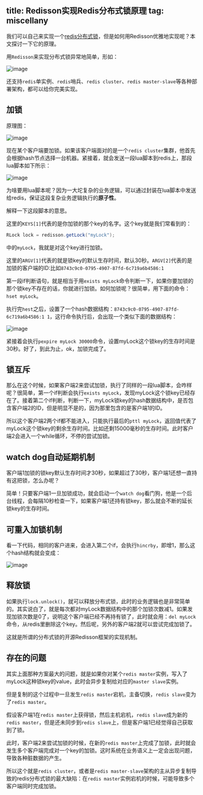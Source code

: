 title: Redisson实现Redis分布式锁原理
tag: miscellany
---
我们可以自己来实现一个<a href="http://fossi.oursnail.cn/2019/01/22/miscellany/03redis%E5%AE%9E%E7%8E%B0%E5%88%86%E5%B8%83%E5%BC%8F%E9%94%81/">redis分布式锁</a>，但是如何用Redisson优雅地实现呢？本文探讨一下它的原理。
<!-- more -->

用`Redisson`来实现分布式锁异常地简单，形如：

![image](http://bloghello.oursnail.cn/ziji2-1.png)

还支持`redis`单实例、`redis`哨兵、`redis cluster`、`redis master-slave`等各种部署架构，都可以给你完美实现。

## 加锁

原理图：

![image](http://bloghello.oursnail.cn/zaji2-2.png)

现在某个客户端要加锁。如果该客户端面对的是一个`redis cluster`集群，他首先会根据hash节点选择一台机器。紧接着，就会发送一段lua脚本到redis上，那段lua脚本如下所示：

![image](http://bloghello.oursnail.cn/zaji2-3.png)

为啥要用lua脚本呢？因为一大坨复杂的业务逻辑，可以通过封装在lua脚本中发送给redis，保证这段复杂业务逻辑执行的**原子性**。

解释一下这段脚本的意思。

这里的`KEYS[1]`代表的是你加锁的那个key的名字。这个key就是我们常看到的：

```java
RLock lock = redisson.getLock("myLock");
```
中的`myLock`，我就是对这个key进行加锁。

这里的`ARGV[1]`代表的就是锁key的默认生存时间，默认30秒。`ARGV[2]`代表的是加锁的客户端的ID:比如`8743c9c0-0795-4907-87fd-6c719a6b4586:1`

第一段if判断语句，就是相当于用`exists myLock`命令判断一下，如果你要加锁的那个锁key不存在的话，你就进行加锁。如何加锁呢？很简单，用下面的命令：`hset myLock`。

执行完`hest`之后，设置了一个hash数据结构：`8743c9c0-0795-4907-87fd-6c719a6b4586:1 1`，这行命令执行后，会出现一个类似下面的数据结构：

![image](http://bloghello.oursnail.cn/zaji2-4.png)

紧接着会执行`pexpire myLock 30000`命令，设置myLock这个锁key的生存时间是30秒。好了，到此为止，ok，加锁完成了。

## 锁互斥

那么在这个时候，如果客户端2来尝试加锁，执行了同样的一段lua脚本，会咋样呢？很简单，第一个if判断会执行`exists myLock`，发现myLock这个锁key已经存在了。接着第二个if判断，判断一下，myLock锁key的hash数据结构中，是否包含客户端2的ID，但是明显不是的，因为那里包含的是客户端1的ID。

所以这个客户端2两个if都不能进入，只能执行最后的`pttl myLock`，返回值代表了myLock这个锁key的剩余生存时间。比如还剩15000毫秒的生存时间。此时客户端2会进入一个while循环，不停的尝试加锁。

## watch dog自动延期机制

客户端1加锁的锁key默认生存时间才30秒，如果超过了30秒，客户端1还想一直持有这把锁，怎么办呢？

简单！只要客户端1一旦加锁成功，就会启动一个`watch dog`看门狗，他是一个后台线程，会每隔10秒检查一下，如果客户端1还持有锁key，那么就会不断的延长锁key的生存时间。


## 可重入加锁机制

看一下代码，相同的客户进来，会进入第二个if，会执行`hincrby`，即增1，那么这个hash结构就会变成：

![image](http://bloghello.oursnail.cn/zaji2-5.png)

## 释放锁

如果执行`lock.unlock()`，就可以释放分布式锁，此时的业务逻辑也是非常简单的。其实说白了，就是每次都对myLock数据结构中的那个加锁次数减1。如果发现加锁次数是0了，说明这个客户端已经不再持有锁了，此时就会用：`del myLock`命令，从redis里删除这个key。然后呢，另外的客户端2就可以尝试完成加锁了。

这就是所谓的分布式锁的开源Redisson框架的实现机制。

## 存在的问题

其实上面那种方案最大的问题，就是如果你对某个`redis master`实例，写入了myLock这种锁key的value，此时会异步复制给对应的`master slave`实例。

但是复制的这个过程中一旦发生`redis master`宕机，主备切换，`redis slave`变为了`redis master`。

假设客户端1在`redis master`上获得锁，然后主机宕机，`redis slave`成为新的`redis master`，但是还未同步到`redis slave`上，但是客户端1已经觉得自己获取到了锁。

此时，客户端2来尝试加锁的时候，在新的`redis master`上完成了加锁，此时就会发生多个客户端完成对一个key的加锁。这时系统在业务语义上一定会出现问题，导致各种脏数据的产生。

所以这个就是`redis cluster`，或者是`redis master-slave`架构的主从异步复制导致的redis分布式锁的最大缺陷：在`redis master`实例宕机的时候，可能导致多个客户端同时完成加锁。